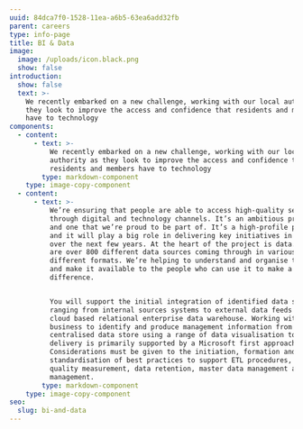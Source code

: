 ```yaml
---
uuid: 84dca7f0-1528-11ea-a6b5-63ea6add32fb
parent: careers
type: info-page
title: BI & Data
image:
  image: /uploads/icon.black.png
  show: false
introduction:
  show: false
  text: >-
    We recently embarked on a new challenge, working with our local authority as
    they look to improve the access and confidence that residents and members
    have to technology
components:
  - content:
      - text: >-
          We recently embarked on a new challenge, working with our local
          authority as they look to improve the access and confidence that
          residents and members have to technology
        type: markdown-component
    type: image-copy-component
  - content:
      - text: >-
          We’re ensuring that people are able to access high-quality services
          through digital and technology channels. It’s an ambitious programme
          and one that we’re proud to be part of. It’s a high-profile project
          and it will play a big role in delivering key initiatives in Cornwall
          over the next few years. At the heart of the project is data. There
          are over 800 different data sources coming through in various
          different formats. We’re helping to understand and organise the data
          and make it available to the people who can use it to make a
          difference.      


          You will support the initial integration of identified data sets
          ranging from internal sources systems to external data feeds into a
          cloud based relational enterprise data warehouse. Working with the
          business to identify and produce management information from this
          centralised data store using a range of data visualisation tools. The
          delivery is primarily supported by a Microsoft first approach.
          Considerations must be given to the initiation, formation and
          standardisation of best practices to support ETL procedures, data
          quality measurement, data retention, master data management and role
          management.
        type: markdown-component
    type: image-copy-component
seo:
  slug: bi-and-data
---
```

